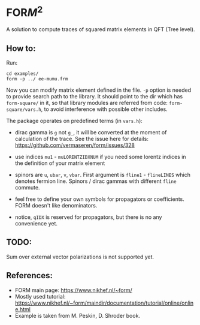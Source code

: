 FOR<i>M</i><sup>2</sup>
=======================

A solution to compute traces of squared matrix elements in QFT (Tree level).

How to:
-------

Run:

```
cd examples/
form -p ../ ee-mumu.frm
```

Now you can modify matrix element defined in the file. `-p` option is needed to
provide search path to the library. It should point to the dir which has `form-square/` in it, so that
library modules are referred from code: `form-square/vars.h`, to avoid interference with possible other includes.

The package operates on predefined terms (in `vars.h`):

* dirac gamma is `g` not `g_`, it will be converted at the moment of calculation
of the trace. See the issue here for details: https://github.com/vermaseren/form/issues/328

* use indices `mu1` - `muLORENTZIDXNUM` if you need some lorentz indices in the definition of your matrix element

* spinors are `u`, `ubar`, `v`, `vbar`. First argument is `fline1` - `flineLINES` which denotes fermion line. Spinors / dirac gammas with different `fline` commute.

* feel free to define your own symbols for propagators or coefficients. FORM doesn't like denominators.

* notice, `qIDX` is reserved for propagators, but there is no any convenience yet.


TODO:
-----

Sum over external vector polarizations is not supported yet.


References:
-----------

* FORM main page: https://www.nikhef.nl/~form/
* Mostly used tutorial: https://www.nikhef.nl/~form/maindir/documentation/tutorial/online/online.html
* Example is taken from M. Peskin, D. Shroder book.

